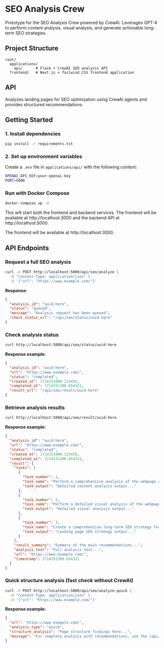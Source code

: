 # SEO Analysis Crew
Prototype for the SEO Analysis Crew powered by CrewAI. Leverages GPT-4 to perform content analysis, visual analysis, and generate actionable long-term SEO strategies.

## Project Structure

```plaintext
root/
  applications/
    api/      # Flask + CrewAI SEO analysis API
  frontend/   # Next.js + Tailwind CSS frontend application
```

## API
Analyzes landing pages for SEO optimization using CrewAI agents and provides structured recommendations.

## Getting Started

### 1. Install dependencies

```bash
pip install -r requirements.txt
```

### 2. Set up environment variables

Create a `.env` file in `applications/api/` with the following content:

```bash
OPENAI_API_KEY=your-openai-key
PORT=5000
```

### Run with Docker Compose

```bash
docker-compose up -d
```

This will start both the frontend and backend services. The frontend will be available at http://localhost:3000 and the backend API at http://localhost:5000.

The frontend will be available at http://localhost:3000.

## API Endpoints

### Request a full SEO analysis

```bash
curl -X POST http://localhost:5000/api/seo/analyze \
  -H "Content-Type: application/json" \
  -d '{"url": "https://www.example.com/"}'
```

**Response:**

```json
{
  "analysis_id": "uuid-here",
  "status": "queued",
  "message": "Analysis request has been queued",
  "check_status_url": "/api/seo/status/uuid-here"
}
```

### Check analysis status

```bash
curl http://localhost:5000/api/seo/status/uuid-here
```

**Response example:**

```json
{
  "analysis_id": "uuid-here",
  "url": "https://www.example.com/",
  "status": "completed",
  "created_at": 1714151000.123456,
  "completed_at": 1714151300.654321,
  "result_url": "/api/seo/result/uuid-here"
}
```

### Retrieve analysis results

```bash
curl http://localhost:5000/api/seo/result/uuid-here
```

**Response example:**

```json
{
  "analysis_id": "uuid-here",
  "url": "https://www.example.com/",
  "status": "completed",
  "created_at": 1714151000.123456,
  "completed_at": 1714151300.654321,
  "result": {
    "tasks": [
      {
        "task_number": 1,
        "task_name": "Perform a comprehensive analysis of the webpage at https://www.example.com/",
        "task_output": "Detailed content analysis output..."
      },
      {
        "task_number": 2,
        "task_name": "Perform a detailed visual analysis of the webpage at https://www.example.com/",
        "task_output": "Detailed visual analysis output..."
      },
      {
        "task_number": 3,
        "task_name": "Create a comprehensive long-term SEO strategy for the landing page at https://www.example.com/",
        "task_output": "Landing page SEO strategy output..."
      }
    ],
    "result_summary": "Summary of the main recommendations...",
    "analysis_text": "Full analysis text...",
    "url": "https://www.example.com/",
    "timestamp": 1714151300.654321
  }
}
```

### Quick structure analysis (fast check without CrewAI)

```bash
curl -X POST http://localhost:5000/api/seo/analyze-quick \
  -H "Content-Type: application/json" \
  -d '{"url": "https://www.example.com/"}'
```

**Response example:**

```json
{
  "url": "https://www.example.com/",
  "analysis_type": "quick",
  "structure_analysis": "Page structure findings here...",
  "message": "For complete analysis with recommendations, use the /api/seo/analyze endpoint"
}
```
 